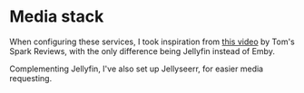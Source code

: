 # Media stack
When configuring these services, I took inspiration from [this video](https://www.youtube.com/watch?v=1eDUkmwDrWU&t=958s) by Tom's Spark Reviews, with the only difference being Jellyfin instead of Emby.

Complementing Jellyfin, I've also set up Jellyseerr, for easier media requesting.